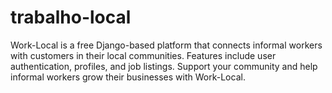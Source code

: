 # trabalho-local
Work-Local is a free Django-based platform that connects informal workers with customers in their local communities. Features include user authentication, profiles, and job listings. Support your community and help informal workers grow their businesses with Work-Local.
